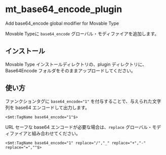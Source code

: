 # mt_base64_encode_plugin

Add base64_encode global modifier for Movable Type

Movable Typeに `base64_encode` グローバル・モディファイアを追加します。

## インストール

Movable Type インストールディレクトリの、plugin ディレクトリに、Base64Encode フォルダをそのままアップロードしてください。

## 使い方

ファンクションタグに `base64_encode="1"` を付与することで、与えられた文字列を base64 エンコードして出力します。

```
<$mt:TagName base64_encode="1"$>
```

URL セーフな base64 エンコードが必要な場合は、`replace` グローバル・モディファイアと組み合わせてください。

```
<$mt:TagName base64_encode="1" replace="/","_" replace="+","-" replace="=",""$>
```
